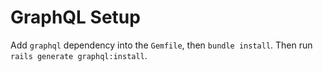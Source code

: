 # GraphQL Setup

Add `graphql` dependency into the `Gemfile`, then `bundle install`. Then run `rails generate graphql:install`.

